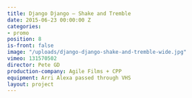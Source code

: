 ```yaml
---
title: Django Django — Shake and Tremble
date: 2015-06-23 00:00:00 Z
categories:
- promo
position: 8
is-front: false
image: "/uploads/django-django-shake-and-tremble-wide.jpg"
vimeo: 131570502
director: Pete GD
production-company: Agile Films + CPP
equipment: Arri Alexa passed through VHS
layout: project
---
```


